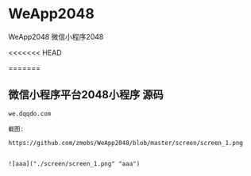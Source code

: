 # WeApp2048
WeApp2048  微信小程序2048

<<<<<<< HEAD


=======
## 微信小程序平台2048小程序 源码

```
we.dqqdo.com

截图:

https://github.com/zmobs/WeApp2048/blob/master/screen/screen_1.png


![aaa]("./screen/screen_1.png" "aaa")

